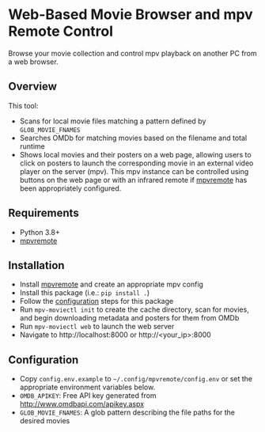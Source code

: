 # Web-Based Movie Browser and mpv Remote Control

Browse your movie collection and control mpv playback on another PC from a web browser.

## Overview

This tool:
- Scans for local movie files matching a pattern defined by `GLOB_MOVIE_FNAMES`
- Searches OMDb for matching movies based on the filename and total runtime
- Shows local movies and their posters on a web page, allowing users to click
  on posters to launch the corresponding movie in an external video player on
  the server (mpv). This mpv instance can be controlled using buttons on the
  web page or with an infrared remote if
  [mpvremote](https://github.com/xunoaib/mpvremote) has been appropriately
  configured.

## Requirements

- Python 3.8+
- [mpvremote](https://github.com/xunoaib/mpvremote)

## Installation

- Install [mpvremote](https://github.com/xunoaib/mpvremote) and create an appropriate mpv config
- Install this package (i.e.: `pip install .`)
- Follow the [configuration](#Configuration) steps for this package
- Run `mpv-moviectl init` to create the cache directory, scan for movies, and
  begin downloading metadata and posters for them from OMDb
- Run `mpv-moviectl web` to launch the web server
- Navigate to http://localhost:8000 or http://<your_ip>:8000

## Configuration

- Copy `config.env.example` to `~/.config/mpvremote/config.env` or set the
  appropriate environment variables below.
- `OMDB_APIKEY`: Free API key generated from http://www.omdbapi.com/apikey.aspx
- `GLOB_MOVIE_FNAMES`: A glob pattern describing the file paths for the desired movies
